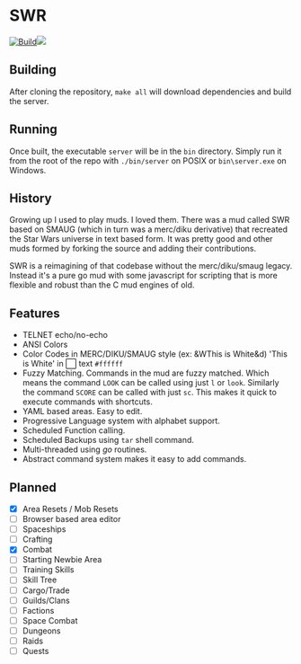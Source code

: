 # SWR

[![Build](https://github.com/gabereiser/swr/actions/workflows/build.yml/badge.svg?branch=main)](https://github.com/gabereiser/swr/actions/workflows/build.yml)[![](https://dcbadge.vercel.app/api/server/ueGYHwf4S3)](https://discord.gg/ueGYHwf4S3)

## Building
After cloning the repository, `make all` will download dependencies and build the server.

## Running
Once built, the executable `server` will be in the `bin` directory. Simply run it from the root
of the repo with `./bin/server` on POSIX or `bin\server.exe` on Windows.

## History
Growing up I used to play muds. I loved them. There was a mud called SWR based on SMAUG (which in turn was a merc/diku derivative)
that recreated the Star Wars universe in text based form. It was pretty good and other muds formed by forking the source and adding
their contributions.

SWR is a reimagining of that codebase without the merc/diku/smaug legacy. Instead it's a pure go mud with some javascript for scripting
that is more flexible and robust than the C mud engines of old.


## Features
- TELNET echo/no-echo
- ANSI Colors
- Color Codes in MERC/DIKU/SMAUG style (ex: &WThis is White&d) 'This is White' in ⬜ text `#ffffff`
- Fuzzy Matching. Commands in the mud are fuzzy matched. Which means the command `LOOK` can be called using just `l` or `look`. Similarly the command `SCORE` can be called with just `sc`. This makes it quick to execute commands with shortcuts.
- YAML based areas. Easy to edit.
- Progressive Language system with alphabet support.
- Scheduled Function calling.
- Scheduled Backups using `tar` shell command.
- Multi-threaded using *go* routines.
- Abstract command system makes it easy to add commands.

## Planned
- [x] Area Resets / Mob Resets
- [ ] Browser based area editor
- [ ] Spaceships
- [ ] Crafting
- [x] Combat
- [ ] Starting Newbie Area
- [ ] Training Skills
- [ ] Skill Tree
- [ ] Cargo/Trade
- [ ] Guilds/Clans
- [ ] Factions
- [ ] Space Combat
- [ ] Dungeons
- [ ] Raids
- [ ] Quests
